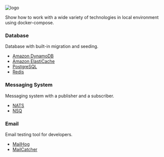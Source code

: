 ![logo](https://socialify.git.ci/rizalgowandy/docker-sample/image?description=1&logo=http%3A%2F%2Fcdn.onlinewebfonts.com%2Fsvg%2Fimg_385606.png&pattern=Signal&theme=Light)

Show how to work with a wide variety of technologies in local environment using docker-compose.

### Database

Database with built-in migration and seeding.

- [Amazon DynamoDB](https://aws.amazon.com/dynamodb/)
- [Amazon ElastiCache](https://aws.amazon.com/elasticache/)
- [PostgreSQL](https://www.postgresql.org/)
- [Redis](https://redis.io/)

### Messaging System

Messaging system with a publisher and a subscriber.

- [NATS](https://nats.io/)
- [NSQ](https://nsq.io/)

### Email

Email testing tool for developers.

- [MailHog](https://github.com/mailhog/MailHog)
- [MailCatcher](https://github.com/dockage/mailcatcher)
